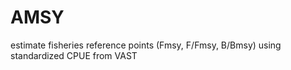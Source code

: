 # AMSY
estimate fisheries reference points (Fmsy, F/Fmsy, B/Bmsy) using standardized CPUE from VAST
